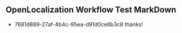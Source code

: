 ## OpenLocalization Workflow Test MarkDown
* 7681d889-27af-4b4c-95ea-d91d0ce6b3c8 thanks!

<!--HONumber=Aug16_HO1-->


